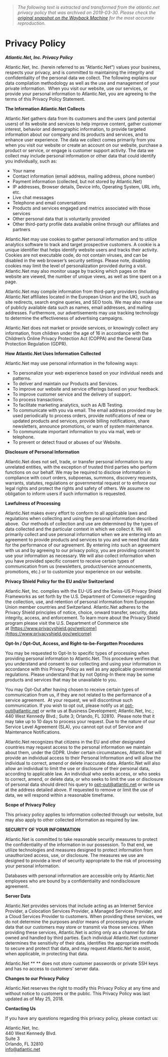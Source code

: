 > *The following text is extracted and transformed from the atlantic.net privacy policy that was archived on 2019-03-30. Please check the [original snapshot on the Wayback Machine](https://web.archive.org/web/20190330041906id_/https%3A//www.atlantic.net/service-policies/privacy-policy) for the most accurate reproduction.*

# Privacy Policy

**_Atlantic.Net, Inc. Privacy Policy_**

Atlantic.Net, Inc. (herein referred to as “Atlantic.Net”) values your business, respects your privacy, and is committed to maintaining the integrity and confidentiality of the personal data we collect. The following explains our data compilation methodology as well as the use and management of your private information.  When you visit our website, use our services, or provide your personal information to Atlantic.Net, you are agreeing to the terms of this Privacy Policy Statement.

**The Information Atlantic.Net Collects**

Atlantic.Net gathers data from its customers and the users (and potential users) of its website and services to help improve content, gather customer interest, behavior and demographic information, to provide targeted information about our company and its products and services, and to enhance user experience. The data we collect comes primarily from you when you visit our website or create an account on our website, purchase a product or service, or engage is customer support activity. The data we collect may include personal information or other data that could identify you individually, such as:

  * Your name
  * Contact information (email address, mailing address, phone number)
  * Payment information (collected, but not stored by Atlantic.Net)
  * IP addresses, Browser details, Device info, Operating System, URL info, etc.
  * Live chat messages
  * Telephone and email conversations
  * Products and services engaged and metrics associated with those services
  * Other personal data that is voluntarily provided 
  * Other third-party profile data available online through our affiliates and partners



Atlantic.Net may use cookies to gather personal information and to utilize analytics software to track and target prospective customers. A cookie is a unique identifier that helps identify website users and tracks their activity. Cookies are not executable code, do not contain viruses, and can be disabled in the web browser’s security settings. Please note, disabling cookies may limit the level of personalization provided during a visit. Atlantic.Net may also monitor usage by tracking which pages on the website are viewed, the number of unique views, as well as time spent on a page.

Atlantic.Net may compile information from third-party providers (including Atlantic.Net affiliates located in the European Union and the UK), such as site redirects, search engine queries, and SEO tools. We may also make use of publicly available data such as names, email addresses, and mailing addresses. Furthermore, our advertisements may use tracking technology to determine the effectiveness of advertising campaigns. 

Atlantic.Net does not market or provide services, or knowingly collect any information, from children under the age of 16 in accordance with the Children’s Online Privacy Protection Act (COPPA) and the General Data Protection Regulation (GDPR).

**How Atlantic.Net Uses Information Collected**

Atlantic.Net may use personal information in the following ways:

  * To personalize your web experience based on your individual needs and patterns.
  * To deliver and maintain our Products and Services.
  * To improve our website and service offerings based on your feedback.
  * To improve customer service and the delivery of support.
  * To process transactions.
  * To facilitate marketing analytics, such as A/B Testing.
  * To communicate with you via email. The email address provided may be used periodically to process orders, provide notifications of new or updated products and services, provide billing notifications, share newsletters, announce promotions, or warn of system maintenance.
  * To communicate important information to you via mail, web or telephone.
  * To prevent or detect fraud or abuses of our Website.



**Disclosure of Personal Information**

Atlantic.Net does not sell, trade, or transfer personal information to any unrelated entities, with the exception of trusted third parties who perform functions on our behalf. We may be required to disclose information in compliance with court orders, subpoenas, summons, discovery requests, warrants, statutes, regulations or governmental request or to enforce our legal rights and protect the rights and safety of others. We assume no obligation to inform users if such information is requested.

**Lawfulness of Processing**

Atlantic.Net makes every effort to conform to all applicable laws and regulations when collecting and using the personal information described above.  Our methods of collection and use are determined by the types of data collected and the particular context in which we collect it. We will primarily collect and use personal information when we are entering into an agreement to provide products and services to you and we need that data for the performance of our agreement. By entering into such an agreement with us and by agreeing to our privacy policy, you are providing consent to use your information as necessary. We will also collect information when you have provided specific consent to receive certain types of communication from us (newsletters, product/service announcements, promotions, etc.) or to customize your experience on our website.

**Privacy Shield Policy for the EU and/or Switzerland**

Atlantic.Net, Inc. complies with the EU-US and the Swiss-US Privacy Shield Frameworks as set forth by the U.S. Department of Commerce regarding the collection, use, and retention of personal information from European Union member countries and Switzerland. Atlantic.Net adheres to the Privacy Shield principles of notice, choice, onward transfer, security, data integrity, access, and enforcement. To learn more about the Privacy Shield program please visit the U.S. Department of Commerce site at [https://www.privacyshield.gov/welcome](https://www.privacyshield.gov/welcome)

**Opt-In / Opt-Out, Access, and Right-to-be-Forgotten Procedures**

You may be requested to Opt-In to specific types of processing when providing personal information to Atlantic.Net. This procedure verifies that you understand and consent to our collecting and using your information in accordance with this Privacy Policy as well as any applicable governmental regulations. Please understand that by not Opting-In there may be some products and services that may be unavailable to you.

You may Opt-Out after having chosen to receive certain types of communication from us, if they are not related to the performance of a service agreement.  At your request, we will discontinue such communication. If you wish to opt out, please notify us at [opt-out@atlantic.net](mailto:opt-out@atlantic.net) or write us at Business Development; Atlantic.Net, Inc.; 440 West Kennedy Blvd.; Suite 3; Orlando, FL 32810.  Please note that it may take up to 10 days to process your request. Due to the nature of our Service Level Agreement (SLA), you cannot opt out of Service and Maintenance Notifications.

Atlantic.Net recognizes that citizens in the EU and other designated countries may request access to the personal information we maintain about them, under the GDPR. Under certain circumstances, Atlantic.Net will provide an individual access to their Personal Information and will allow the individual to correct, amend or delete inaccurate data. Atlantic.Net will also allow an individual to limit the use or disclosure of their personal data, according to applicable law. An individual who seeks access, or who seeks to correct, amend, or delete data, or who seeks to limit the use or disclosure of personal data should direct his query to [opt-out@atlantic.net](mailto:opt-out@atlantic.net) or write us at the address detailed above. If requested to remove or limit the use of data, we will respond within a reasonable timeframe.

**Scope of Privacy Policy**

This privacy policy applies to information collected through our website, but may also apply to other collected information as required by law.

**SECURITY OF YOUR INFORMATION**

Atlantic.Net is committed to take reasonable security measures to protect the confidentiality of the information in our possession. To that end, we utilize technologies and measures designed to protect information from unauthorized access, use, or disclosure. The measures we use are designed to provide a level of security appropriate to the risk of processing your personal information. 

Databases with personal information are accessible only by Atlantic.Net employees who are bound by a confidentiality and nondisclosure agreement.

**Server Data**

Atlantic.Net provides services that include acting as an Internet Service Provider, a Colocation Services Provider, a Managed Services Provider, and a Cloud Services Provider to customers. When providing these services, we do not determine the purposes and/or means of processing any private data that our customers may store or transmit via those services. When providing these services, Atlantic.Net is acting only as a channel for data owned and handled by third parties. Each individual Atlantic.Net customer determines the sensitivity of their data, identifies the appropriate methods to secure and protect that data, and may request Atlantic.Net to assist, when applicable, in protecting that data.

Atlantic.Net ** ** does not store customer passwords or private SSH keys and has no access to customers’ server data.

**Changes to our Privacy Policy**

Atlantic.Net reserves the right to modify this Privacy Policy at any time and without notice to customers or the public. This Privacy Policy was last updated as of May 25, 2018.

**Contacting Us**

If you have any questions regarding this privacy policy, please contact us:

Atlantic.Net, Inc.  
440 West Kennedy Blvd.  
Suite 3  
Orlando, FL 32810  
[info@atlantic.net](mailto:info@atlantic.net)
